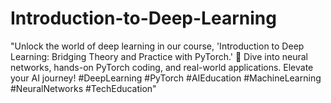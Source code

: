 # Introduction-to-Deep-Learning
"Unlock the world of deep learning in our course, 'Introduction to Deep Learning: Bridging Theory and Practice with PyTorch.' 🚀 Dive into neural networks, hands-on PyTorch coding, and real-world applications. Elevate your AI journey! #DeepLearning #PyTorch #AIEducation #MachineLearning #NeuralNetworks #TechEducation"
